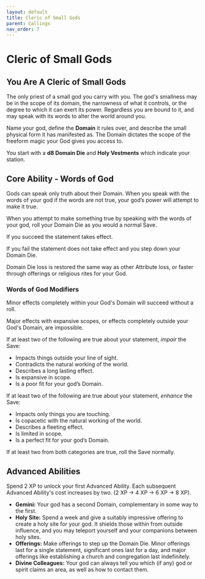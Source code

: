 ```yaml
---
layout: default
title: Cleric of Small Gods
parent: Callings
nav_order: 7
---
```


# Cleric of Small Gods

## You Are A Cleric of Small Gods

The only priest of a small god you carry with you. The god's smallness may be in the scope of its domain, the narrowness of what it controls, or the degree to which it can exert its power. Regardless you are bound to it, and may speak with its words to alter the world around you.

Name your god, define the **Domain** it rules over, and describe the small physical form it has manifested as. The Domain dictates the scope of the freeform magic your God gives you access to.

You start with a **d8 Domain Die** and **Holy Vestments** which indicate your station.

## Core Ability - Words of God

Gods can speak only truth about their Domain. When you speak with the words of your god if the words are not true, your god’s power will attempt to make it true. 

When you attempt to make something true by speaking with the words of your god, roll your Domain Die as you would a normal Save.

If you succeed the statement takes effect.

If you fail the statement does not take effect and you step down your Domain Die. 

Domain Die loss is restored the same way as other Attribute loss, or faster through offerings or religious rites for your God.

### Words of God Modifiers

Minor effects completely within your God's Domain will succeed without a roll. 

Major effects with expansive scopes, or effects completely outside your God's Domain, are impossible.

If at least two of the following are true about your statement, *impair* the Save:

* Impacts things outside your line of sight.
* Contradicts the natural working of the world.
* Describes a long lasting effect.
* Is expansive in scope.
* Is a poor fit for your god’s Domain.

If at least two of the following are true about your statement, *enhance* the Save:

* Impacts only things you are touching.
* Is copacetic with the natural working of the world.
* Describes a fleeting effect.
* Is limited in scope.
* Is a perfect fit for your god’s Domain.

If at least two from both categories are true, roll the Save normally.

## Advanced Abilities

Spend 2 XP to unlock your first Advanced Ability. Each subsequent Advanced Ability's cost increases by two. (2 XP → 4 XP → 6 XP → 8 XP).

* **Gemini:** Your god has a second Domain, complementary in some way to the first.
* **Holy Site:** Spend a week and give a suitably impressive offering to create a holy site for your god. It shields those within from outside influence, and you may teleport yourself and your companions between holy sites.
* **Offerings:** Make offerings to step up the Domain Die. Minor offerings last for a single statement, significant ones last for a day, and major offerings like establishing a church and congregation last indefinitely.
* **Divine Colleagues:** Your god can always tell you which (if any) god or spirit claims an area, as well as how to contact them.
